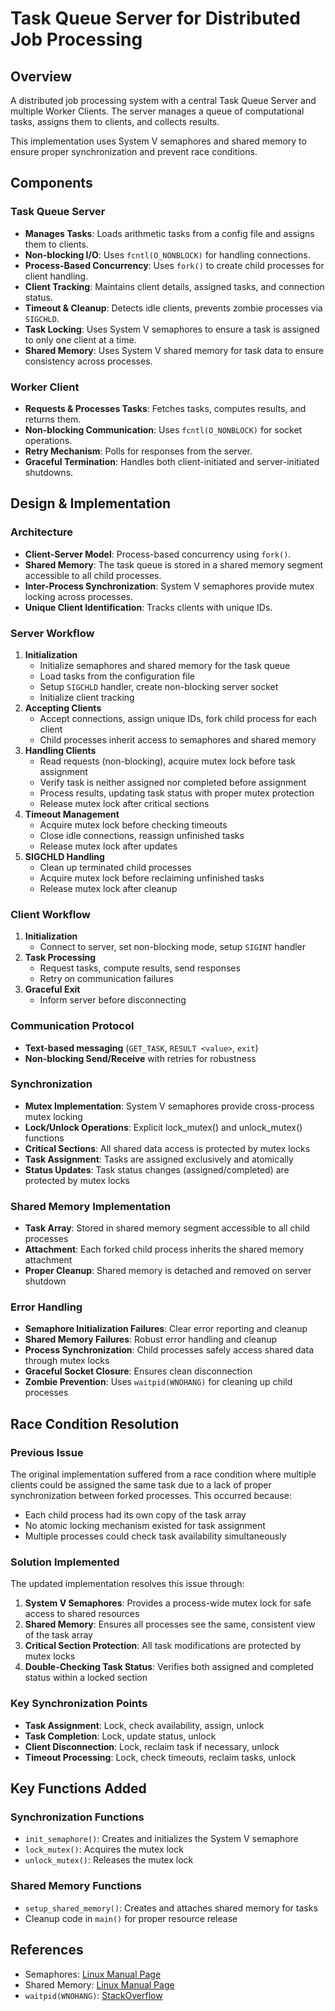 # Task Queue Server for Distributed Job Processing

## Overview
A distributed job processing system with a central Task Queue Server and multiple Worker Clients. The server manages a queue of computational tasks, assigns them to clients, and collects results. 

This implementation uses System V semaphores and shared memory to ensure proper synchronization and prevent race conditions.

## Components

### Task Queue Server
- **Manages Tasks**: Loads arithmetic tasks from a config file and assigns them to clients.
- **Non-blocking I/O**: Uses `fcntl(O_NONBLOCK)` for handling connections.
- **Process-Based Concurrency**: Uses `fork()` to create child processes for client handling.
- **Client Tracking**: Maintains client details, assigned tasks, and connection status.
- **Timeout & Cleanup**: Detects idle clients, prevents zombie processes via `SIGCHLD`.
- **Task Locking**: Uses System V semaphores to ensure a task is assigned to only one client at a time.
- **Shared Memory**: Uses System V shared memory for task data to ensure consistency across processes.

### Worker Client
- **Requests & Processes Tasks**: Fetches tasks, computes results, and returns them.
- **Non-blocking Communication**: Uses `fcntl(O_NONBLOCK)` for socket operations.
- **Retry Mechanism**: Polls for responses from the server.
- **Graceful Termination**: Handles both client-initiated and server-initiated shutdowns.

## Design & Implementation

### Architecture
- **Client-Server Model**: Process-based concurrency using `fork()`.
- **Shared Memory**: The task queue is stored in a shared memory segment accessible to all child processes.
- **Inter-Process Synchronization**: System V semaphores provide mutex locking across processes.
- **Unique Client Identification**: Tracks clients with unique IDs.

### Server Workflow
1. **Initialization**
   - Initialize semaphores and shared memory for the task queue
   - Load tasks from the configuration file
   - Setup `SIGCHLD` handler, create non-blocking server socket
   - Initialize client tracking
2. **Accepting Clients**
   - Accept connections, assign unique IDs, fork child process for each client
   - Child processes inherit access to semaphores and shared memory
3. **Handling Clients**
   - Read requests (non-blocking), acquire mutex lock before task assignment
   - Verify task is neither assigned nor completed before assignment
   - Process results, updating task status with proper mutex protection
   - Release mutex lock after critical sections
4. **Timeout Management**
   - Acquire mutex lock before checking timeouts
   - Close idle connections, reassign unfinished tasks
   - Release mutex lock after updates
5. **SIGCHLD Handling**
   - Clean up terminated child processes
   - Acquire mutex lock before reclaiming unfinished tasks
   - Release mutex lock after cleanup

### Client Workflow
1. **Initialization**
   - Connect to server, set non-blocking mode, setup `SIGINT` handler
2. **Task Processing**
   - Request tasks, compute results, send responses
   - Retry on communication failures
3. **Graceful Exit**
   - Inform server before disconnecting

### Communication Protocol
- **Text-based messaging** (`GET_TASK`, `RESULT <value>`, `exit`)
- **Non-blocking Send/Receive** with retries for robustness

### Synchronization
- **Mutex Implementation**: System V semaphores provide cross-process mutex locking
- **Lock/Unlock Operations**: Explicit lock_mutex() and unlock_mutex() functions
- **Critical Sections**: All shared data access is protected by mutex locks
- **Task Assignment**: Tasks are assigned exclusively and atomically
- **Status Updates**: Task status changes (assigned/completed) are protected by mutex locks

### Shared Memory Implementation
- **Task Array**: Stored in shared memory segment accessible to all child processes
- **Attachment**: Each forked child process inherits the shared memory attachment
- **Proper Cleanup**: Shared memory is detached and removed on server shutdown

### Error Handling
- **Semaphore Initialization Failures**: Clear error reporting and cleanup
- **Shared Memory Failures**: Robust error handling and cleanup
- **Process Synchronization**: Child processes safely access shared data through mutex locks
- **Graceful Socket Closure**: Ensures clean disconnection
- **Zombie Prevention**: Uses `waitpid(WNOHANG)` for cleaning up child processes

## Race Condition Resolution

### Previous Issue
The original implementation suffered from a race condition where multiple clients could be assigned the same task due to a lack of proper synchronization between forked processes. This occurred because:
- Each child process had its own copy of the task array
- No atomic locking mechanism existed for task assignment
- Multiple processes could check task availability simultaneously

### Solution Implemented
The updated implementation resolves this issue through:
1. **System V Semaphores**: Provides a process-wide mutex lock for safe access to shared resources
2. **Shared Memory**: Ensures all processes see the same, consistent view of the task array
3. **Critical Section Protection**: All task modifications are protected by mutex locks
4. **Double-Checking Task Status**: Verifies both assigned and completed status within a locked section

### Key Synchronization Points
- **Task Assignment**: Lock, check availability, assign, unlock
- **Task Completion**: Lock, update status, unlock
- **Client Disconnection**: Lock, reclaim task if necessary, unlock
- **Timeout Processing**: Lock, check timeouts, reclaim tasks, unlock

## Key Functions Added

### Synchronization Functions
- `init_semaphore()`: Creates and initializes the System V semaphore
- `lock_mutex()`: Acquires the mutex lock
- `unlock_mutex()`: Releases the mutex lock

### Shared Memory Functions
- `setup_shared_memory()`: Creates and attaches shared memory for tasks
- Cleanup code in `main()` for proper resource release

## References
- Semaphores: [Linux Manual Page](https://man7.org/linux/man-pages/man7/sem_overview.7.html)
- Shared Memory: [Linux Manual Page](https://man7.org/linux/man-pages/man7/shm_overview.7.html)
- `waitpid(WNOHANG)`: [StackOverflow](https://stackoverflow.com/questions/33508997/waitpid-wnohang-wuntraced-how-do-i-use-these)